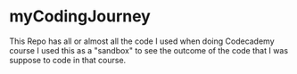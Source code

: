 # myCodingJourney
This Repo has all or almost all the code I used when doing Codecademy course I used this as a "sandbox" to see the outcome of the code that I was suppose to code in that course.
